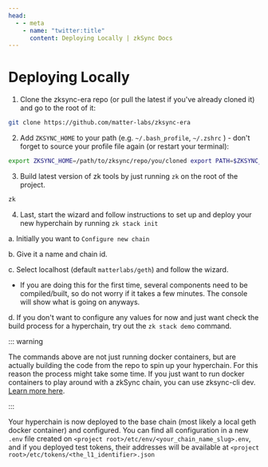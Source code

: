 ```yaml
---
head:
  - - meta
    - name: "twitter:title"
      content: Deploying Locally | zkSync Docs
---
```


# Deploying Locally

1. Clone the zksync-era repo (or pull the latest if you've already cloned it) and go to the root of it:

```bash
git clone https://github.com/matter-labs/zksync-era
```

2. Add `ZKSYNC_HOME` to your path (e.g. `~/.bash_profile`, `~/.zshrc` ) - don't forget to source your profile file again (or restart your terminal):

```bash
export ZKSYNC_HOME=/path/to/zksync/repo/you/cloned export PATH=$ZKSYNC_HOME/bin:$PATH
```

3. Build latest version of zk tools by just running `zk` on the root of the project.

```bash
zk
```

4. Last, start the wizard and follow instructions to set up and deploy your new hyperchain by running `zk stack init`

a. Initially you want to `Configure new chain`

b. Give it a name and chain id.

c. Select localhost (default `matterlabs/geth`) and follow the wizard.

- If you are doing this for the first time, several components need to be compiled/built, so do not worry if it takes a few minutes. The console will show what is going on anyways.

d. If you don't want to configure any values for now and just want check the build process for a hyperchain, try out the `zk stack demo` command.

::: warning

The commands above are not just running docker containers, but are actually building the code from the repo to spin up your hyperchain. For this reason the process might take some time. If you just want to run docker containers to play around with a zkSync chain, you can use zksync-cli dev. [Learn more here](../../build/tooling/zksync-cli/getting-started.md).

:::

Your hyperchain is now deployed to the base chain (most likely a local geth docker container) and configured. You can find all configuration in a new `.env` file created on `<project root>/etc/env/<your_chain_name_slug>.env`, and if you deployed test tokens, their addresses will be available at `<project root>/etc/tokens/<the_l1_identifier>.json`
